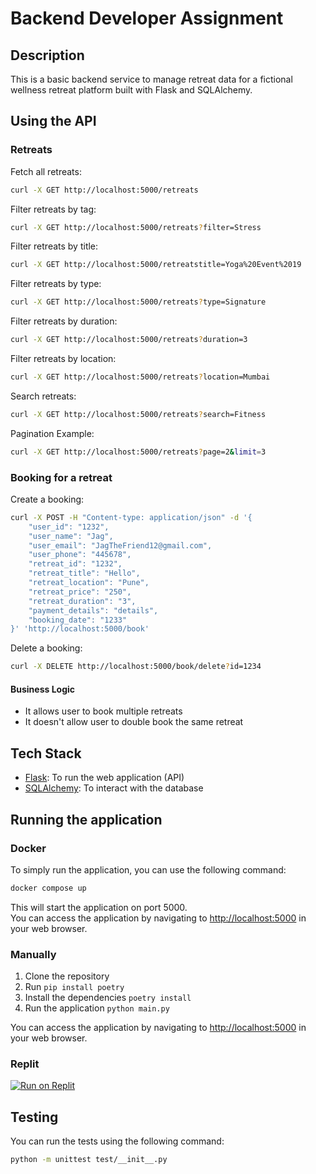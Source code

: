 # Backend Developer Assignment

## Description

This is a basic backend service to manage retreat data for a fictional wellness retreat platform built with Flask and SQLAlchemy.

## Using the API

### Retreats

Fetch all retreats:

```bash
curl -X GET http://localhost:5000/retreats
```

Filter retreats by tag:

```bash
curl -X GET http://localhost:5000/retreats?filter=Stress
```

Filter retreats by title:

```bash
curl -X GET http://localhost:5000/retreatstitle=Yoga%20Event%2019
```

Filter retreats by type:

```bash
curl -X GET http://localhost:5000/retreats?type=Signature
```

Filter retreats by duration:

```bash
curl -X GET http://localhost:5000/retreats?duration=3
```

Filter retreats by location:

```bash
curl -X GET http://localhost:5000/retreats?location=Mumbai
```

Search retreats:

```bash
curl -X GET http://localhost:5000/retreats?search=Fitness
```

Pagination Example:

```bash
curl -X GET http://localhost:5000/retreats?page=2&limit=3
```

### Booking for a retreat

Create a booking:

```bash
curl -X POST -H "Content-type: application/json" -d '{
    "user_id": "1232",
    "user_name": "Jag",
    "user_email": "JagTheFriend12@gmail.com",
    "user_phone": "445678",
    "retreat_id": "1232",
    "retreat_title": "Hello",
    "retreat_location": "Pune",
    "retreat_price": "250",
    "retreat_duration": "3",
    "payment_details": "details",
    "booking_date": "1233"
}' 'http://localhost:5000/book'
```

Delete a booking:

```bash
curl -X DELETE http://localhost:5000/book/delete?id=1234
```

#### Business Logic

- It allows user to book multiple retreats
- It doesn't allow user to double book the same retreat

## Tech Stack

- [Flask](https://flask.palletsprojects.com/en/3.0.x/): To run the web application (API)
- [SQLAlchemy](https://flask-sqlalchemy.palletsprojects.com/en/3.1.x/): To interact with the database

## Running the application

### Docker

To simply run the application, you can use the following command:

```bash
docker compose up
```

This will start the application on port 5000.\
You can access the application by navigating to <http://localhost:5000> in your web browser.

### Manually

1. Clone the repository
2. Run `pip install poetry`
3. Install the dependencies `poetry install`
4. Run the application `python main.py`

You can access the application by navigating to <http://localhost:5000> in your web browser.

### Replit

[![Run on Replit](https://replit.com/badge/github/jagtah/backend-developer-assignment)](https://replit.com/@JagTheFriend/Backend-Developer-Assignment)

## Testing

You can run the tests using the following command:

```bash
python -m unittest test/__init__.py
```
